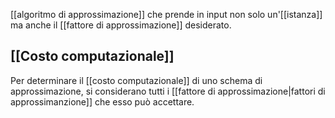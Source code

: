 [[algoritmo di approssimazione]] che prende in input non solo un'[[istanza]] ma anche il [[fattore di approssimazione]] desiderato.

## [[Costo computazionale]]

Per determinare il [[costo computazionale]] di uno schema di approssimazione, si considerano tutti i [[fattore di approssimazione|fattori di approssimanzione]] che esso può accettare.